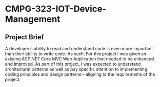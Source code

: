 # CMPG-323-IOT-Device-Management
## Project Brief
  A developer’s ability to read and understand code is even more important than their ability to write code. As such, For this project I was given an existing 
  ASP.NET Core MVC Web Application that needed to be enhanced and improved. As part of this project, I was expected to understand architectural patterns as well as pay 
  specific attention to implementing coding principles and design patterns – aligning to the requirements of the project.
  

